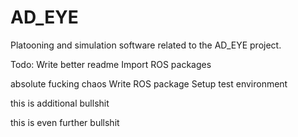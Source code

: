 # AD_EYE
Platooning and simulation software related to the AD_EYE project.

Todo:
Write better readme
Import ROS packages

absolute fucking chaos
Write ROS package
Setup test environment

this is additional bullshit


this is even further bullshit
